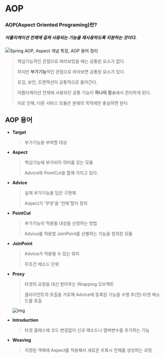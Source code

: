 # AOP

### AOP(Aspect Oriented Programing)란?

##### 어플리케이션 전체에 걸쳐 사용되는 기능을 재사용하도록 지원하는 것이다.



![Spring AOP, Aspect 개념 특징, AOP 용어 정리](https://img1.daumcdn.net/thumb/R720x0.q80/?scode=mtistory2&fname=http%3A%2F%2Fcfile8.uf.tistory.com%2Fimage%2F99F4E5475C722F6C09722E)



> 핵심기능적인 관점으로 바라보았을 때는 공통된 요소가 없다.
>
> 하지만 **부가기능**적인 관점으로 바라보면 공통된 요소가 있다.
>
> 로깅, 보안, 트랜잭션이 공통적으로 들어간다.
>
> 어플리케이션 전체에 사용되던 공통 기능이 **하나의 장소**에서 관리하게 된다.
>
> 이로 인해, 다른 서비스 모듈은 본래의 목적에만 충실하면 된다.



## AOP 용어

- **Target** 

  > 부가기능을 부여할 대상

- **Aspect**

  > 핵심기능에 부가되어 의미를 갖는 모듈
  >
  > Advice와 PointCut을 함께 가지고 있다.

- **Advice**

  > 실제 부가기능을 담은 구현체
  >
  > Aspect가 '무엇'을 '언제'할지 정의

- **PointCut**

  > 부가기능이 적용될 대상을 선정하는 방법
  >
  > Advice를 적용할 JoinPoint를 선별하는 기능을 정의한 모듈

- **JoinPoint**

  > Advice가 적용될 수 있는 위치
  >
  > 무조건 메소드 단위

- **Proxy**

  > 타겟의 요청을 대신 받아주는 Wrapping 오브젝트
  >
  > 클라이언트의 호출을 가로채 Advice에 등록된 기능을 수행 후(전) 타겟 메소드를 호출

  ![img](https://t1.daumcdn.net/cfile/tistory/2715394658496A6101)

- **Introduction**

  > 타겟 클래스에 코드 변경없이 신규 메소드나 멤버변수를 추가하는 기능

- **Weaving**

  > 지정된 객체에 Aspect를 적용해서 새로운 프록시 전체를 생성하는 과정

